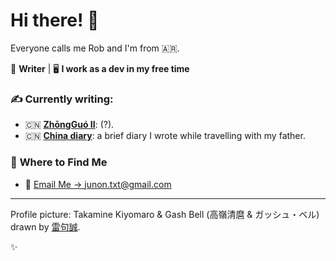 # Hi there! 👋

Everyone calls me Rob and I'm from 🇦🇷.

🎨 **Writer** | 🖥️ **I work as a dev in my free time**
### ✍️ **Currently writing:** 

- 🇨🇳 [**ZhōngGuó II**](https://junon-txt.github.io/zhongguo-ii-pages/): (?).
- 🇨🇳 [**China diary**](https://junon-txt.github.io/china-diary/): a brief diary I wrote while travelling with my father.

### 🔗 **Where to Find Me**
- 📧 [Email Me -> junon.txt@gmail.com](mailto:junon.txt@gmail.com)

---

Profile picture: Takamine Kiyomaro & Gash Bell (高嶺清麿 & ガッシュ・ベル) drawn by [雷句誠](https://x.com/raikumakoto).

✨
